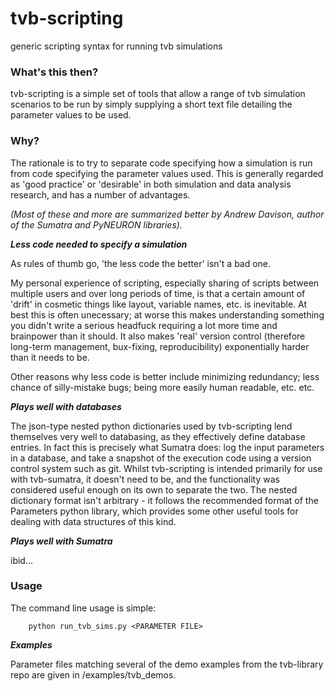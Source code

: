 # tvb-scripting

generic scripting syntax for running tvb simulations



### What's this then?

tvb-scripting is a simple set of tools that allow a range of tvb simulation scenarios to be run by simply supplying a short text file detailing the parameter values to be used. 


### Why? 

The rationale is to try to separate code specifying how a simulation is run from code specifying the parameter values used. This is generally regarded as 'good practice' or 'desirable' in both simulation and data analysis research, and has a number of advantages.  

*(Most of these and more are summarized better by Andrew Davison, author of the Sumatra and PyNEURON libraries).*



***Less code needed to specify a simulation***

As rules of thumb go, 'the less code the better' isn't a bad one. 

My personal experience of scripting, especially sharing of scripts between multiple users and over long periods of time, is that a certain amount of 'drift' in cosmetic things like layout, variable names, etc. is inevitable. At best this is often unecessary; at worse this makes understanding something you didn't write a serious headfuck requiring a lot more time and brainpower than it should. It also makes 'real' version control (therefore long-term management, bux-fixing, reproducibility) exponentially harder than it needs to be. 

Other reasons why less code is better include minimizing redundancy; less chance of silly-mistake bugs; being more easily human readable, etc. etc. 



***Plays well with databases***

The json-type nested python dictionaries used by tvb-scripting lend themselves very well to databasing, as they effectively define database entries. In fact this is precisely what Sumatra does: log the input parameters in a database, and take a snapshot of the execution code using a version control system such as git. Whilst tvb-scripting is intended primarily for use with tvb-sumatra, it doesn't need to be, and the functionality was considered useful enough on its own to separate the two. The nested dictionary format isn't arbitrary - it follows the recommended format of the Parameters python library, which provides some other useful tools for dealing with data structures of this kind. 


***Plays well with Sumatra***

ibid...



### Usage

The command line usage is simple: 

        python run_tvb_sims.py <PARAMETER FILE>


***Examples***

Parameter files matching several of the demo examples from the tvb-library repo are given in /examples/tvb_demos. 














